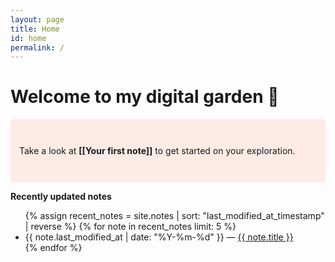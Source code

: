 ```yaml
---
layout: page
title: Home
id: home
permalink: /
---
```


# Welcome to my digital garden 🌱

<p style="padding: 3em 1em; background: #FDEBE6; border-radius: 4px;">
  Take a look at <span style="font-weight: bold">[[Your first note]]</span> to get started on your exploration.
</p>

<strong>Recently updated notes</strong>

<ul>
  {% assign recent_notes = site.notes | sort: "last_modified_at_timestamp" | reverse %}
  {% for note in recent_notes limit: 5 %}
    <li>
      {{ note.last_modified_at | date: "%Y-%m-%d" }} — <a class="internal-link" href="{{ site.baseurl }}{{ note.url }}">{{ note.title }}</a>
    </li>
  {% endfor %}
</ul>

<style>
  .wrapper {
    max-width: 46em;
  }
</style>
